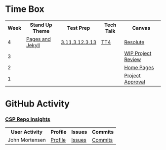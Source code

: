 # Time Box
<table>
   <tr>
    <th>Week</th>
    <th>Stand Up Theme</th>
    <th>Test Prep</th>
    <th>Tech Talk</th>
    <th>Canvas</th>
   </tr>
   <tr>
    <td>4</td>
    <td><a href="https://github.com/nighthawkcoders/nighthawk_csp/wiki/GitHub-Pages-and-Jekyll">Pages and Jekyll</a></td>
    <td><a href="https://apclassroom.collegeboard.org/103/home?unit=3">3.11,3.12.3.13</a></td>
    <td><a href="https://github.com/nighthawkcoders/nighthawk_csp/wiki/Tri2-TT4-Binary-Search,-Calling-Procedures,-and-Developing-Procedures">TT4</a></td>
    <td><a href="https://poway.instructure.com/courses/112435/assignments/1956804">Resolute</a></td>
  </tr>
  </tr>
    <tr>
    <td>3</td>
    <td><a href=""></a></td>
    <td><a href=""></a></td>
    <td><a href=""></a></td>
    <td><a href="https://poway.instructure.com/courses/112435/assignments/1943626">WIP Project Review</a></td>
  </tr>
  </tr>
    <tr>
    <td>2</td>
    <td><a href=""></a></td>
    <td><a href=""></a></td>
    <td><a href=""></a></td>
    <td><a href="https://poway.instructure.com/courses/112435/assignments/1943619">Home Pages</a></td>
  </tr>
  </tr>
    <tr>
    <td>1</td>
    <td><a href=""></a></td>
    <td><a href=""></a></td>
    <td><a href=""></a></td>
    <td><a href="https://poway.instructure.com/courses/112435/assignments/1943423">Project Approval</a></td>
  </tr>
</table>


# GitHub Activity
### <a href="https://github.com/nighthawkcoders/nighthawk_csp/graphs/contributors" target="_blank">CSP Repo Insights</a>
<table>
  <tr>
    <th>User Activity</th>
    <th>Profile</th>
    <th>Issues</th>
    <th>Commits</th>
  </tr>
  <tr>
    <td>John Mortensen</td>
    <td><a href="https://github.com/jm1021" target="_blank">Profile</a></td>
    <td><a href="https://github.com/nighthawkcoders/nighthawk_csp/issues?q=assignee%3Ajm1021" target="_blank">Issues</a></td>
    <td><a href="https://github.com/nighthawkcoders/nighthawk_csp/commits?author=jm1021" target="_blank">Commits</a></td>
  </tr>
</table>
